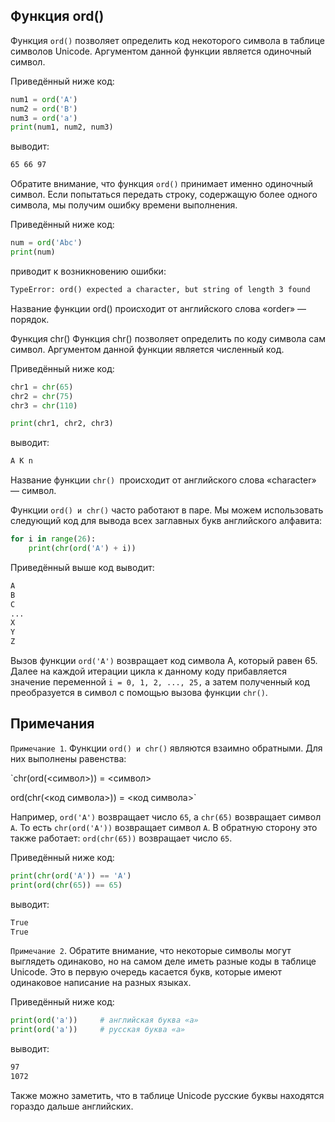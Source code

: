 ## Функция ord()

Функция `ord()` позволяет определить код некоторого символа в таблице символов Unicode. Аргументом данной функции
является
одиночный символ.

Приведённый ниже код:

```python
num1 = ord('A')
num2 = ord('B')
num3 = ord('a')
print(num1, num2, num3)
```

выводит:

```html
65 66 97
```

Обратите внимание, что функция `ord()` принимает именно одиночный символ. Если попытаться передать строку, содержащую
более одного символа, мы получим ошибку времени выполнения.

Приведённый ниже код:

```python
num = ord('Abc')
print(num)
```

приводит к возникновению ошибки:

```html
TypeError: ord() expected a character, but string of length 3 found
```

Название функции ord() происходит от английского слова «order» — порядок.

Функция chr()
Функция chr() позволяет определить по коду символа сам символ. Аргументом данной функции является численный код.

Приведённый ниже код:

```python
chr1 = chr(65)
chr2 = chr(75)
chr3 = chr(110)

print(chr1, chr2, chr3)
```

выводит:

```html
A K n
```

Название функции `chr() `происходит от английского слова «character» — символ.

Функции `ord() и chr()` часто работают в паре. Мы можем использовать следующий код для вывода всех заглавных букв
английского алфавита:

```python
for i in range(26):
    print(chr(ord('A') + i))
```

Приведённый выше код выводит:

```html
A
B
C
...
X
Y
Z
```

Вызов функции `ord('A')` возвращает код символа A, который равен 65.
Далее на каждой итерации цикла к данному коду прибавляется значение переменной `i = 0, 1, 2, ..., 25,` а затем
полученный
код преобразуется в символ с помощью вызова функции `chr()`.

## Примечания

`Примечание 1`. Функции `ord() и chr()` являются взаимно обратными. Для них выполнены равенства:

`chr(ord(<символ>)) = <символ>

ord(chr(<код символа>)) = <код символа>`

Например, `ord('A')` возвращает число `65`, а `chr(65)` возвращает символ `A`. То есть `chr(ord('A'))` возвращает символ
`A`. В
обратную сторону это также работает: `ord(chr(65))` возвращает число `65`.

Приведённый ниже код:

```python
print(chr(ord('A')) == 'A')
print(ord(chr(65)) == 65)
```

выводит:

```html
True
True
```

`Примечание 2`. Обратите внимание, что некоторые символы могут выглядеть одинаково, но на самом деле иметь разные коды в
таблице Unicode. Это в первую очередь касается букв, которые имеют одинаковое написание на разных языках.

Приведённый ниже код:
```python
print(ord('a'))     # английская буква «a»
print(ord('а'))     # русская буква «а»
```
выводит:

```html
97
1072
```
Также можно заметить, что в таблице Unicode русские буквы находятся гораздо дальше английских.